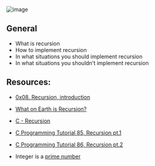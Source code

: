 ![image](https://github.com/pixie-a/alx-low_level_programming/assets/101095081/13a08cb0-7cbb-4c5b-bc72-139b714474e8)

## General
* What is recursion
* How to implement recursion
* In what situations you should implement recursion
* In what situations you shouldn’t implement recursion

## Resources:

* [0x08. Recursion, introduction](https://s3.amazonaws.com/alx-intranet.hbtn.io/uploads/misc/2021/1/2818ba6f14f644b871dcbd746925fa15b8cd5937.pdf?X-Amz-Algorithm=AWS4-HMAC-SHA256&X-Amz-Credential=AKIARDDGGGOUSBVO6H7D%2F20231130%2Fus-east-1%2Fs3%2Faws4_request&X-Amz-Date=20231130T234841Z&X-Amz-Expires=86400&X-Amz-SignedHeaders=host&X-Amz-Signature=06a99829fea6a4ebf473cb1352906728f936e442ebde062ce50e4184831e5772)

* [What on Earth is Recursion?](https://www.youtube.com/watch?v=Mv9NEXX1VHc)

* [C - Recursion](https://www.tutorialspoint.com/cprogramming/c_recursion.htm)

* [C Programming Tutorial 85, Recursion pt.1](https://www.youtube.com/watch?v=XGxbXMP6k8k)

* [C Programming Tutorial 86, Recursion pt.2](https://www.youtube.com/watch?v=7XiIS6HobNs)

* Integer is a [prime number](https://en.wikipedia.org/wiki/Prime_number)
